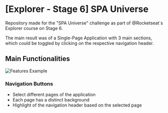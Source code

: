 # [Explorer - Stage 6] SPA Universe

Repository made for the "SPA Universe" challenge as part of @Rocketseat`s Explorer course on Stage 6.

The main result was of a Single-Page Application with 3 main sections, which could be toggled by clicking on the respective navigation header.

## Main Functionalities

![Features Example](https://i.imgur.com/Nw8A2zB.gif)

### Navigation Buttons
- Select different pages of the application 
- Each page has a distinct background
- Highlight of the navigation header based on the selected page 
